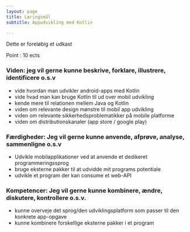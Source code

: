 ```yaml
---
layout: page
title: Læringsmål
subtitle: Appudvikling med Kotlin

---
```


Dette er foreløbig et udkast

Point : 10 ects

### Viden: jeg vil gerne kunne beskrive, forklare, illustrere, identificere o.s.v
- vide hvordan man udvikler android-apps med Kotlin
- vide hvad man kan bruge Kotlin til ud over mobil udvikling
- kende mere til relationen mellem Java og Kotlin
- viden om relevante design mønstre til mobil app udvikling
- viden om relevante sikkerhedsproblematikker på mobile platforme
- viden om distributionskanaler (app store / google play)

### Færdigheder: Jeg vil gerne kunne anvende, afprøve, analyse, sammenligne o.s.v
- Udvikle mobilapplikationer ved at anvende et dedikeret programmeringssprog
- bruge eksterne pakker til at udvidde mit programs potentiale
- udvikle et program der kan consume et web-API

### Kompetencer: Jeg vil gerne kunne kombinere, ændre, diskutere, kontrollere o.s.v.
- kunne overveje det sprog/den udviklingsplatform som passer til den konkrete app-opgave
- kunne kombinere forskellige eksterne pakker i et program
